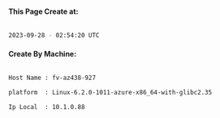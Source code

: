 
   
#### This Page Create at:

```bash

2023-09-28 - 02:54:20 UTC

```

#### Create By Machine:

```bash

Host Name : fv-az438-927

platform  : Linux-6.2.0-1011-azure-x86_64-with-glibc2.35

Ip Local  : 10.1.0.88

```

